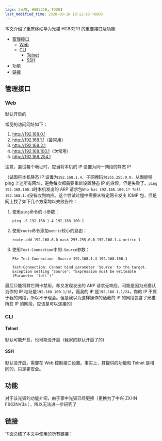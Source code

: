 ```yaml
---
tags: [光猫, HG8321R, TODO]
last_modified_time: 2020-06-16 10:11:10 +0800
---
```


本文介绍了重庆移动华为光猫 HG8321R 的重要接口及功能

<p id="markdown-toc"></p>
<!-- vim-markdown-toc GFM -->

* [管理接口](#管理接口)
  * [Web](#web)
  * [CLI](#cli)
    * [Telnet](#telnet)
    * [SSH](#ssh)
* [功能](#功能)
* [链接](#链接)

<!-- vim-markdown-toc -->

## 管理接口

### Web
默认开启的

常见的访问网址如下：
1. <http://192.168.0.1>
1. <http://192.168.1.1>（最常用）
1. <http://192.168.2.1>
1. <http://192.168.100.1>（次常用）
1. <http://192.168.254.1>

注意，尝试每个地址时，应当将本机的 IP 设置为同一网段的静态 IP

（试图将本机静态 IP 设置为`192.168.1.4`、子网掩码为`255.255.0.0`，从而能够 ping 上述所有网址，避免每次都需要重新设置静态 IP 的麻烦，但是失败了。`ping 192.168.100.1`时本机发出的 ARP 请求包`Who has 192.168.100.1? Tell 192.168.1.4`没有收到响应。这个尝试过程中需要从特定网卡发出 ICMP 包，但是网上找了如下几个方案均以失败告终：
1. 使用`ping`命令的`-S`参数：
   ```
   ping -S 192.168.1.4 192.168.100.1
   ```

1. 使用`route`命令添加`metric`较小的路由：
   ```
   route add 192.168.0.0 mask 255.255.0.0 192.168.1.4 metric 1
   ```

1. 使用`Test-Connection`中的`-Source`参数：
   ```
   PS> Test-Connection -Source 192.168.1.4 192.168.100.1

   Test-Connection: Cannot bind parameter 'Source' to the target. Exception setting "Source": "Expression must be writeable (Parameter 'left')"
   ```
   
最后只能将其它网卡禁用，却又发现发出的 ARP 请求无响应。可能是因为光猫认为你的 IP 地址是`192.168.100.1/16`，而我的 IP 是`192.168.1.1/24`，你的 IP 不属于我的网段，所以不予理会。但是我以为这样操作的话我的 IP 的网段包含了光猫所在 IP 的网段，应该是可以连接的）


### CLI
#### Telnet
默认可能开启，也可能没开启（我家的默认开启了的)

#### SSH
默认没开启。需要在 Web 控制接口设置。事实上，其提供的功能和 Telnet 是相同的，只是更安全。

## 功能
对于该光猫的功能介绍，由于家中光猫已经更换（更换为了中兴 ZXHN F663NV3a ），所以无法进一步研究了


## 链接
下面总结了本文中使用的所有链接：

<!-- link start -->

<!-- link end -->

